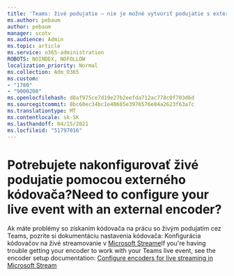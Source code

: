 ```yaml
---
title: 'Teams: živé podujatie – nie je možné vytvoriť podujatie s externým kódovačom'
ms.author: pebaum
author: pebaum
manager: scotv
ms.audience: Admin
ms.topic: article
ms.service: o365-administration
ROBOTS: NOINDEX, NOFOLLOW
localization_priority: Normal
ms.collection: Adm_O365
ms.custom:
- "1780"
- "9000208"
ms.openlocfilehash: d8af975ce7d19e27b2eefda712ac778c0f703d6d
ms.sourcegitcommit: 8bc60ec34bc1e40685e3976576e04a2623f63a7c
ms.translationtype: MT
ms.contentlocale: sk-SK
ms.lasthandoff: 04/15/2021
ms.locfileid: "51797016"
---
```

# <a name="need-to-configure-your-live-event-with-an-external-encoder"></a><span data-ttu-id="73a38-102">Potrebujete nakonfigurovať živé podujatie pomocou externého kódovača?</span><span class="sxs-lookup"><span data-stu-id="73a38-102">Need to configure your live event with an external encoder?</span></span>

<span data-ttu-id="73a38-103">Ak máte problémy so získaním kódovača na prácu so živým podujatím cez Teams, pozrite si dokumentáciu nastavenia kódovača: Konfigurácia kódovačov na živé streamovanie v [Microsoft Streame](https://docs.microsoft.com/stream/live-encoder-setup)</span><span class="sxs-lookup"><span data-stu-id="73a38-103">If you're having trouble getting your encoder to work with your Teams live event, see the encoder setup documentation: [Configure encoders for live streaming in Microsoft Stream](https://docs.microsoft.com/stream/live-encoder-setup)</span></span>